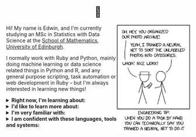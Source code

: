 <h1 align="center">
  👋
</h1>

<img src="/img/xkcd.png" width="200px" align="right"></img>

Hi! My name is Edwin, and I'm currently studying an MSc in Statistics with Data Science at the [School of Mathematics, University of Edinburgh](https://www.maths.ed.ac.uk/school-of-mathematics).

I normally work with Ruby and Python, mainly doing machine learning or data science related things in Python and R, and any general purpose scripting, task automation or web development in Ruby – but I'm always interested in learning new things!

<details>
<summary>
    <b>Right now, I'm learning about:</b>
</summary>
<p>

- _Bayesian statistics_ (particularly the computational side, i.e. Markov Chain Monte Carlo)
- _Multiple imputation for incomplete datasets_
- _Generalized regression models_
- _Applied statistical techniques_: goodness-of-fit, permutation and non-parametric tests
- _Applications of statistical methods_: biomedical data, credit scoring, etc.

</p>
</details>

<details>
<summary>
    <b>I'd like to learn more about:</b>
</summary>
<p>

- _Bayesian machine learning_: gaussian processes and probablistic graphical models (particularly conditional random fields)
- _Statistical time series concepts_: autocorrelation, moving-average & autoregressive processes, forecasting models like ARMA/ARIMA, etc.
- _Audio representations for machine learning_: Mel spectrograms, MFCCs and chromagrams
- _State-of-the-art NLP language modelling techniques_: transformers, BERT and GPT-3

</p>
</details>

<details>
<summary>
    <b>I'm very familiar with:</b>
</summary>
<p>

- _Common machine learning methods_: linear/logistic regression, Bayes classifiers, kNN, decision trees, etc.
- _Statistical methodology_: likelihood-based inference (MLEs, confidence intervals, likelihood ratio tests), hypothesis testing, iterative MLE methods
- _Neural networks_: mainly feed-forward and recurrent architectures, but also some knowledge of CNNs
- _Sequence classification algorithms_ (and applying them to areas such as speech recognition): hidden Markov models, RNNs (vanilla & LSTM/GRU variants), dynamic time warping + kNN
- _Natural language processing_: challenges & ethics, corpora, n-gram language models, POS tagging, word embeddings, sentiment analysis, attentional encoder-decoder machine translation systems

</p>
</details>

<details>
    <summary>
        <b>I am confident with these languages, tools and systems:</b>
    </summary>
    <p>
        <table>
            <thead>
                <tr>
                    <th align="center">
                        <a href="https://www.python.org/">
                            <img src="/img/python.svg" alt="Python" width="30px"/>
                        </a>
                    </th>
                    <th align="center">
                        <a href="https://www.ruby-lang.org/en/">
                            <img src="/img/ruby.svg" alt="Ruby" width="30px"/>
                        </a>
                    </th>
                    <th align="center">
                        <a href="https://www.r-project.org/about.html">
                            <img src="/img/r.svg" alt="R" width="30px"/>
                        </a>
                    </th>
                    <th align="center">
                        <a href="https://www.postgresql.org/">
                            <img src="/img/postgresql.svg" alt="PostgreSQL" width="30px"/>
                        </a>
                    </th>
                    <th align="center">
                        <a href="https://en.wikipedia.org/wiki/HTML">
                            <img src="/img/html.png" alt="HTML" width="30px"/>
                        </a>
                    </th>
                    <th align="center">
                        <a href="https://www.javascript.com/">
                            <img src="/img/js.png" alt="JavaScript" width="30px"/>
                        </a>
                    </th>
                    <th align="center">
                        <a href="https://en.wikipedia.org/wiki/CSS">
                            <img src="/img/css.png" alt="CSS" width="34px"/>
                        </a>
                        <a href="https://sass-lang.com/">
                            <img src="/img/sass.png" alt="SASS" width="30px"/>
                        </a>
                    </th>
                </tr>
                <tr>
                    <th align="center">
                        <a href="https://code.visualstudio.com/">
                            <img src="/img/vscode.png" alt="VS Code" width="30px"/>
                        </a>
                    </th>
                    <th align="center">
                        <a href="https://rstudio.com/">
                            <img src="/img/rstudio.svg" alt="RStudio" width="30px"/>
                        </a>
                    </th>
                    <th align="center">
                        <a href="https://git-scm.com/">
                            <img src="/img/git.svg" alt="Git" width="50px"/>
                        </a>
                        &nbsp;
                        <a href="https://github.com/">
                            <img src="/img/github.svg" alt="GitHub" width="30px"/>
                        </a>
                    </th>
                    <th align="center">
                        <a href="https://apple.com/macos">
                            <img src="/img/macos.png" alt="MacOS" width="30px"/>
                        </a>
                    </th>
                    <th align="center">
                        <a href="https://www.gnu.org/software/bash/">
                            <img src="/img/bash.png" alt="Bash" width="30px"/>
                        </a>
                    </th>
                    <th align="center">
                        <a href="https://docs.conda.io/en/latest/">
                            <img src="/img/conda.png" alt="Conda" width="30px"/>
                        </a>
                    </th>
                    <th align="center">
                        <a href="https://www.latex-project.org/">
                            <img src="/img/latex.svg" alt="LaTeX" width="45px"/>
                        </a>
                    </th>
                </tr>
            </thead>
        </table>
    </p>
</details>



<!--
### Libraries

<details>
<summary>
    <b>Python</b>
</summary>
<p>

[`numpy`](https://numpy.org/),
[`pandas`](https://pandas.pydata.org/),
[`scikit-learn`](https://scikit-learn.org/stable/),
[`scipy`](https://www.scipy.org/),
[`matplotlib`](https://matplotlib.org/),
[`seaborn`](https://seaborn.pydata.org/),
[`jupyter`](https://jupyter.org/),
[`tensorflow`](https://www.tensorflow.org/),
[`torch`](https://pytorch.org/),
[`librosa`](https://librosa.org/)

</p>
</details>

<details>
<summary>
    <b>Ruby</b>
</summary>
<p>

[`sinatra`](http://sinatrarb.com/),
[`rails`](https://rubyonrails.org/) <sup><em>(limited)</em></sup>,
[`activerecord`](https://guides.rubyonrails.org/active_record_basics.html),
[`thor`](http://whatisthor.com/),
[`nokogiri`](https://nokogiri.org/),
[`rake`](https://github.com/ruby/rake),
[`rspec`](https://rspec.info/)

</p>
</details>

<details>
<summary>
    <b>R</b>
</summary>
<p>

[`tidyverse`](https://www.tidyverse.org/) ([`ggplot2`](https://ggplot2.tidyverse.org/), [`tibble`](https://tibble.tidyverse.org/), [`tidyr`](https://tidyr.tidyverse.org/),
[`dplyr`](https://dplyr.tidyverse.org/)),
[`plotly`](https://plotly.com/r/),
[`rvest`](https://cran.r-project.org/web/packages/rvest/index.html),
[`mice`](https://amices.org/mice/),
[`rjags`](https://cran.r-project.org/web/packages/rjags/index.html),
[`rmarkdown`](https://rmarkdown.rstudio.com/)

</p>
</details>
-->